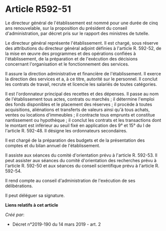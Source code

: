 # Article R592-51

Le directeur général de l'établissement est nommé pour une durée de cinq ans renouvelable, sur la proposition du président du
conseil d'administration, par décret pris sur le rapport des ministres de tutelle.

Le directeur général représente l'établissement. Il est chargé, sous réserve des attributions du directeur général adjoint
définies à l'article R. 592-52, de la mise en œuvre des programmes et des opérations confiées à l'établissement, de la
préparation et de l'exécution des décisions concernant l'organisation et le fonctionnement des services.

Il assure la direction administrative et financière de l'établissement. Il exerce la direction des services et a, à ce titre,
autorité sur le personnel. Il conclut les contrats de travail, recrute et licencie les salariés de toutes catégories.

Il est l'ordonnateur principal des recettes et des dépenses. Il passe au nom de l'établissement tous actes, contrats ou
marchés ; il détermine l'emploi des fonds disponibles et le placement des réserves ; il procède à toutes acquisitions,
aliénations et transferts de valeurs ainsi qu'à tous achats, ventes ou locations d'immeubles ; il contracte tous emprunts et
constitue nantissement ou hypothèque ; il conclut les contrats et les transactions dont le montant est inférieur au seuil
fixé en application des 9° et 15° du I de l'article R. 592-48. Il désigne les ordonnateurs secondaires.

Il est chargé de la préparation des budgets et de la présentation des comptes et du bilan annuel de l'établissement.

Il assiste aux séances du comité d'orientation prévu à l'article R. 592-53. Il peut assister aux séances du comité
d'orientation des recherches prévu à l'article R. 592-50 et aux séances du conseil scientifique prévu à l'article R. 592-54.

Il rend compte au conseil d'administration de l'exécution de ses délibérations.

Il peut déléguer sa signature.

**Liens relatifs à cet article**

_Créé par_:

  - Décret n°2019-190 du 14 mars 2019 - art. 2
